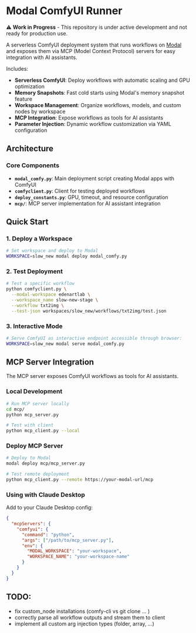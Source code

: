 # Modal ComfyUI Runner

⚠️ **Work in Progress** - This repository is under active development and not ready for production use.

A serverless ComfyUI deployment system that runs workflows on [Modal](https://modal.com) and exposes them via MCP (Model Context Protocol) servers for easy integration with AI assistants.

Includes:
- **Serverless ComfyUI**: Deploy workflows with automatic scaling and GPU optimization
- **Memory Snapshots**: Fast cold starts using Modal's memory snapshot feature
- **Workspace Management**: Organize workflows, models, and custom nodes by workspace
- **MCP Integration**: Expose workflows as tools for AI assistants
- **Parameter Injection**: Dynamic workflow customization via YAML configuration

## Architecture

### Core Components

- **`modal_comfy.py`**: Main deployment script creating Modal apps with ComfyUI
- **`comfyclient.py`**: Client for testing deployed workflows
- **`deploy_constants.py`**: GPU, timeout, and resource configuration
- **`mcp/`**: MCP server implementation for AI assistant integration

## Quick Start

### 1. Deploy a Workspace

```bash
# Set workspace and deploy to Modal
WORKSPACE=slow_new modal deploy modal_comfy.py
```

### 2. Test Deployment

```bash
# Test a specific workflow
python comfyclient.py \
  --modal-workspace edenartlab \
  --workspace_name slow-new-stage \
  --workflow txt2img \
  --test-json workspaces/slow_new/workflows/txt2img/test.json
```

### 3. Interactive Mode

```bash
# Serve ComfyUI as interactive endpoint accessible through browser:
WORKSPACE=slow_new modal serve modal_comfy.py
```


## MCP Server Integration

The MCP server exposes ComfyUI workflows as tools for AI assistants.

### Local Development

```bash
# Run MCP server locally
cd mcp/
python mcp_server.py

# Test with client
python mcp_client.py --local
```

### Deploy MCP Server

```bash
# Deploy to Modal
modal deploy mcp/mcp_server.py

# Test remote deployment
python mcp_client.py --remote https://your-modal-url/mcp
```

### Using with Claude Desktop

Add to your Claude Desktop config:

```json
{
  "mcpServers": {
    "comfyui": {
      "command": "python",
      "args": ["/path/to/mcp_server.py"],
      "env": {
        "MODAL_WORKSPACE": "your-workspace",
        "WORKSPACE_NAME": "your-workspace-name"
      }
    }
  }
}
```


## TODO:

- fix custom_node installations (comfy-cli vs git clone ... )
- correctly parse all workflow outputs and stream them to client
- implement all custom arg injection types (folder, array, ...)